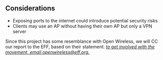 ## Considerations

- Exposing ports to the internet could introduce potential security risks
- Clients may use an AP without having their own AP but only a VPN server

Since this project has some resemblance with Open Wireless,
we will CC our report to the EFF, based on their statement:
[*to get involved with the movement, email openwireless@eff.org.*](https://www.eff.org/issues/open-wireless)



